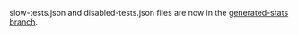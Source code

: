 slow-tests.json and disabled-tests.json files are now in the [generated-stats branch](https://github.com/pytorch/test-infra/tree/generated-stats/stats).
